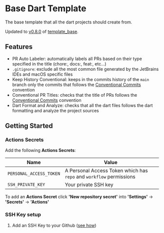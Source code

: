 # Base Dart Template 
The base template that all the dart projects should create from.

Updated to [v0.8.0](https://github.com/fabriziocacicia/template_base/releases/tag/v0.8.0) of [template_base](https://github.com/fabriziocacicia/template_base).

## Features
- PR Auto Labeler: automatically labels all PRs based on their type specified in the title (chore:, docs:, feat:, etc...)
- `.gitignore`: exclude all the most common file generated by the JetBrains IDEs and macOS specific files
- Keep History Conventional: keeps in the commits history of the `main` branch only the commits that follows the [Conventional Commits][1] convention
- Conventional PR Titles: checks that the title of PRs follows the [Conventional Commits][1] convention
- Dart Format and Analyze: checks that all the dart files follows the dart formatting and analyze the project sources

## Getting Started

### Actions Secrets
Add the following **Actions Secrets**:

| Name                    | Value                                                               |
|-------------------------|---------------------------------------------------------------------|
| `PERSONAL_ACCESS_TOKEN` | A Personal Access Token which has `repo` and `workflow` permissions |
| `SSH_PRIVATE_KEY`       | Your private SSH key                                                |

To add an **Actions Secret** click **'New repository secret'** into **'Settings'** -> **'Secrets'** -> **'Actions'**

### SSH Key setup
1) Add an SSH Key to your Github ([see how](https://docs.github.com/en/authentication/connecting-to-github-with-ssh/adding-a-new-ssh-key-to-your-github-account))


[1]: https://www.conventionalcommits.org/
